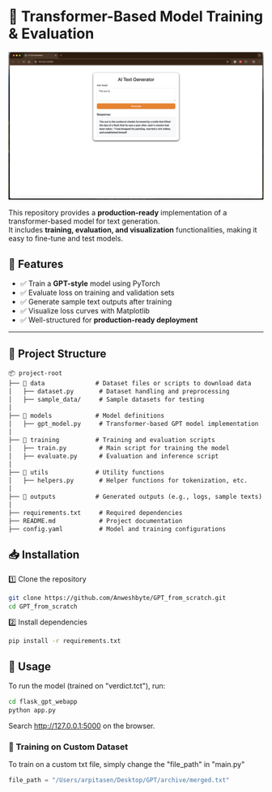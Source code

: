 # 🚀 Transformer-Based Model Training & Evaluation

![alt text](https://github.com/Anweshbyte/GPT_from_scratch/blob/7c073c0a5c2daa64fb10f0d3d5df7031499617eb/assets/img.png)


This repository provides a **production-ready** implementation of a transformer-based model for text generation.  
It includes **training, evaluation, and visualization** functionalities, making it easy to fine-tune and test models.

## 📌 Features
- ✅ Train a **GPT-style** model using PyTorch
- ✅ Evaluate loss on training and validation sets
- ✅ Generate sample text outputs after training
- ✅ Visualize loss curves with Matplotlib
- ✅ Well-structured for **production-ready deployment**

---

## 📂 Project Structure
```plaintext
📦 project-root
├── 📂 data              # Dataset files or scripts to download data
│   ├── dataset.py       # Dataset handling and preprocessing
│   ├── sample_data/     # Sample datasets for testing
│
├── 📂 models            # Model definitions
│   ├── gpt_model.py     # Transformer-based GPT model implementation
│
├── 📂 training          # Training and evaluation scripts
│   ├── train.py         # Main script for training the model
│   ├── evaluate.py      # Evaluation and inference script
│
├── 📂 utils             # Utility functions
│   ├── helpers.py       # Helper functions for tokenization, etc.
│
├── 📂 outputs           # Generated outputs (e.g., logs, sample texts)
│
├── requirements.txt     # Required dependencies
├── README.md            # Project documentation
├── config.yaml          # Model and training configurations
```

## 📥 Installation

1️⃣ Clone the repository
```bash
git clone https://github.com/Anweshbyte/GPT_from_scratch.git
cd GPT_from_scratch
```

2️⃣ Install dependencies
```bash
pip install -r requirements.txt
```

## 🚀 Usage

To run the model (trained on "verdict.tct"), run:
```bash
cd flask_gpt_webapp
python app.py
```
Search http://127.0.0.1:5000 on the browser.

### 🔹 Training on Custom Dataset

To train on a custom txt file, simply change the "file_path" in "main.py"
```python
file_path = "/Users/arpitasen/Desktop/GPT/archive/merged.txt"

```
